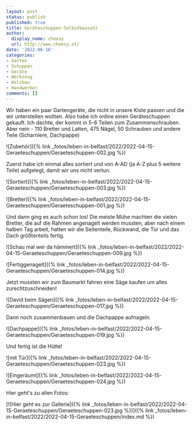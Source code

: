 ```yaml
---
layout: post
status: publish
published: true
title: Geräteschuppen-Selbstbausatz
author:
  display_name: cheesy
  url: http://www.cheesy.at/
date: '2022-06-16'
categories:
- Garten
- Schuppen
- Geräte
- Werkzeug
- Holzbau
- Handwerker
comments: []
---
```


Wir haben ein paar Gartengeräte, die nicht in unsere Kiste passen und die wir unterstellen wollten. Also habe ich online einen Geräteschuppen gekauft. Ich dachte, der kommt in 5-6 Teilen zum Zusammenschrauben. Aber nein - 110 Bretter und Latten, 475 Nägel, 50 Schrauben und andere Teile (Scharniere, Dachpappe)

![Zubehör]({% link _fotos/leben-in-belfast/2022/2022-04-15-Geraeteschuppen/Geraeteschuppen-002.jpg %})

Zuerst habe ich einmal alles sortiert und von A-AD (ja A-Z plus 5 weitere Teile) aufgelegt, damit wir uns nicht vertun.

![Sortiert]({% link _fotos/leben-in-belfast/2022/2022-04-15-Geraeteschuppen/Geraeteschuppen-003.jpg %})

![Bretter]({% link _fotos/leben-in-belfast/2022/2022-04-15-Geraeteschuppen/Geraeteschuppen-001.jpg %})

Und dann ging es auch schon los! Die meiste Mühe machten die vielen Bretter, die auf die Rahmen angenagelt werden mussten, aber nach einem halben Tag arbeit, hatten wir die Seitenteile, Rückwand, die Tür und das Dach größtenteils fertig.

![Schau mal wer da hämmert]({% link _fotos/leben-in-belfast/2022/2022-04-15-Geraeteschuppen/Geraeteschuppen-009.jpg %})

![Fertiggenagelt]({% link _fotos/leben-in-belfast/2022/2022-04-15-Geraeteschuppen/Geraeteschuppen-014.jpg %})

Jetzt mussten wir zum Baumarkt fahren eine Säge kaufen um alles zurechtzuschneiden!

![David beim Sägen]({% link _fotos/leben-in-belfast/2022/2022-04-15-Geraeteschuppen/Geraeteschuppen-017.jpg %})

Dann noch zusammenbauen und die Dachpappe aufnageln.

![Dachpappe]({% link _fotos/leben-in-belfast/2022/2022-04-15-Geraeteschuppen/Geraeteschuppen-019.jpg %})

Und fertig ist die Hütte!

![mit Tür]({% link _fotos/leben-in-belfast/2022/2022-04-15-Geraeteschuppen/Geraeteschuppen-023.jpg %})

![Eingeräumt]({% link _fotos/leben-in-belfast/2022/2022-04-15-Geraeteschuppen/Geraeteschuppen-024.jpg %})

Hier geht's zu allen Fotos:

[![Hier geht es zur Gallerie]({% link _fotos/leben-in-belfast/2022/2022-04-15-Geraeteschuppen/Geraeteschuppen-023.jpg %})]({% link _fotos/leben-in-belfast/2022/2022-04-15-Geraeteschuppen/index.md %})